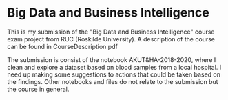 # Big Data and Business Intelligence
This is my submission of the "Big Data and Business Intelligence" course exam project from RUC (Roskilde University).
A description of the course can be found in CourseDescription.pdf

The submission is consist of the notebook AKUT&HA-2018-2020, where I clean and explore a dataset based on blood samples from a local hospital. I need up making some suggestions to actions that could be taken based on the findings. Other notebooks and files do not relate to the submission but the course in general.